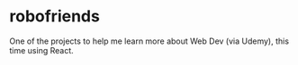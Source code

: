 # robofriends
One of the projects to help me learn more about Web Dev (via Udemy), this time using React.
